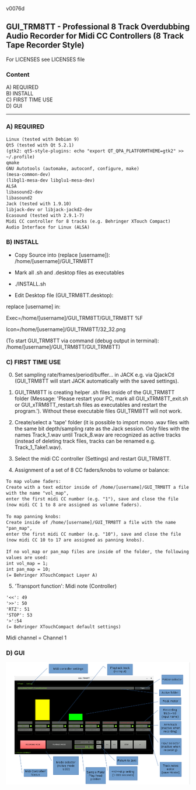 v0076d

## GUI_TRM8TT - Professional 8 Track Overdubbing Audio Recorder for Midi CC Controllers  (8 Track Tape Recorder Style)

For LICENSES see LICENSES file

### Content

A) REQUIRED  
B) INSTALL  
C) FIRST TIME USE  
D) GUI  


--------------------------


### A) REQUIRED

```
Linux (tested with Debian 9)  
Qt5 (tested with Qt 5.2.1) 
(gtk2: qt5-style-plugins: echo "export QT_QPA_PLATFORMTHEME=gtk2" >> ~/.profile)  
qmake  
GNU Autotools (automake, autoconf, configure, make)
(mesa-common-dev)  
(libgl1-mesa-dev libglu1-mesa-dev)  
ALSA  
libasound2-dev  
libasound2  
Jack (tested with 1.9.10)  
libjack-dev or libjack-jackd2-dev  
Ecasound (tested with 2.9.1-7)  
Midi CC controller for 8 tracks (e.g. Behringer XTouch Compact)  
Audio Interface for Linux (ALSA)
```

### B) INSTALL

- Copy Source into (replace [username]): /home/[username]/GUI_TRM8TT

- Mark all .sh and .desktop files as executables

- ./INSTALL.sh

- Edit Desktop file (GUI_TRM8TT.desktop):

replace [username] in:

Exec=/home/[username]/GUI_TRM8TT/GUI_TRM8TT %F 

Icon=/home/[username]/GUI_TRM8TT/32_32.png 

(To start GUI_TRM8TT via command (debug output in terminal): /home/[username]/GUI_TRM8TT/GUI_TRM8TT)

###  C) FIRST TIME USE

0) Set sampling rate/frames/period/buffer... in JACK e.g. via QjackCtl (GUI_TRM8TT will start JACK automatically with the saved settings).
1) GUI_TRM8TT is creating helper .sh files inside of the GUI_TRM8TT folder (Message: 'Please restart your PC, mark all GUI_xTRM8TT_exit.sh or GUI_xTRM8TT_restart.sh files as executables and restart the program.'). Without these executable files GUI_TRM8TT will not work.
2) Create/select a 'tape' folder (it is possible to import mono .wav files with the same bit depth/sampling rate as the Jack session. Only files with the names Track_1.wav until Track_8.wav are recognized as active tracks (instead of deleting track files, tracks can be renamed e.g. Track_1_Take1.wav).
3) Select the midi CC controller (Settings) and restart GUI_TRM8TT.

4) Assignment of a set of 8 CC faders/knobs to volume or balance:

```
To map volume faders:  
Create with a text editor inside of /home/[username]/GUI_TRM8TT a file with the name "vol_map",
enter the first midi CC number (e.g. "1"), save and close the file (now midi CC 1 to 8 are assigned as volumne faders).

To map panning knobs:  
Create inside of /home/[username]/GUI_TRM8TT a file with the name "pan_map",
enter the first midi CC number (e.g. "10"), save and close the file (now midi CC 10 to 17 are assigned as panning knobs).

If no vol_map or pan_map files are inside of the folder, the following values are used:
int vol_map = 1;
int pan_map = 10;
(= Behringer XTouchCompact Layer A)
```

5) 'Transport function': Midi note (Controller)

```
'<<': 49  
'>>': 50  
'RTZ': 51  
'STOP': 53  
'>':54  
(= Behringer XTouchCompact default settings)
```

Midi channel = Channel 1



### D) GUI

![alt text](https://github.com/AndreasDanielKlumpp/GUI_TRM8TT/blob/master/GUI_png3.png)










